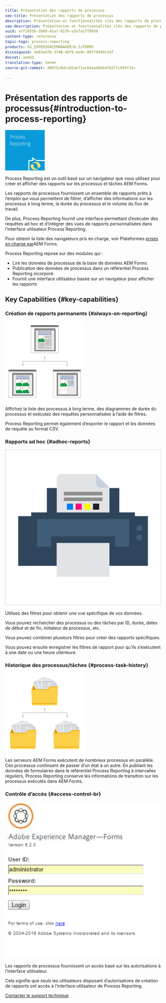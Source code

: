 ```yaml
---
title: Présentation des rapports de processus
seo-title: Présentation des rapports de processus
description: Présentation et fonctionnalités clés des rapports de processus d’AEM Forms sur JEE
seo-description: Présentation et fonctionnalités clés des rapports de processus d’AEM Forms sur JEE
uuid: a7f2455b-1b09-41a7-817b-e2e7a1ff9936
content-type: reference
topic-tags: process-reporting
products: SG_EXPERIENCEMANAGER/6.5/FORMS
discoiquuid: 4e83ed7b-3f48-4bf6-be4c-89f79949c1df
docset: aem65
translation-type: tm+mt
source-git-commit: d9975c0dcc02ae71ac64aadb6b4f82f7c993f32c

---
```



# Présentation des rapports de processus{#introduction-to-process-reporting}

![création de rapports de processus](assets/process-reporting.png)

Process Reporting est un outil basé sur un navigateur que vous utilisez pour créer et afficher des rapports sur les processus et tâches AEM Forms.

Les rapports de processus fournissent un ensemble de rapports prêts à l’emploi qui vous permettent de filtrer, d’afficher des informations sur les processus à long terme, la durée du processus et le volume du flux de travail.

De plus, Process Reporting fournit une interface permettant d’exécuter des requêtes ad hoc et d’intégrer des vues de rapports personnalisées dans l’interface utilisateur Process Reporting.

Pour obtenir la liste des navigateurs pris en charge, voir Plateformes [prises en charge par](/help/forms/using/aem-forms-jee-supported-platforms.md)AEM Forms.

Process Reporting repose sur des modules qui :

* Lire les données de processus de la base de données AEM Forms
* Publication des données de processus dans un référentiel Process Reporting incorporé
* Fournit une interface utilisateur basée sur un navigateur pour afficher les rapports

## Key Capabilities {#key-capabilities}

### Création de rapports permanents {#always-on-reporting}

![gestion de site](assets/site-management.png)

Affichez la liste des processus à long terme, des diagrammes de durée du processus et exécutez des requêtes personnalisées à l’aide de filtres.

Process Reporting permet également d’exporter le rapport et les données de requête au format CSV.

### Rapports ad hoc {#adhoc-reports}

![impression et couleur](assets/print-&-colour.png)

Utilisez des filtres pour obtenir une vue spécifique de vos données.

Vous pouvez rechercher des processus ou des tâches par ID, durée, dates de début et de fin, initiateur de processus, etc.

Vous pouvez combiner plusieurs filtres pour créer des rapports spécifiques.

Vous pouvez ensuite enregistrer les filtres de rapport pour qu’ils s’exécutent à une date ou une heure ultérieure.

### Historique des processus/tâches {#process-task-history}

![gestion de fichiers](assets/file-management.png)

Les serveurs AEM Forms exécutent de nombreux processus en parallèle. Ces processus continuent de passer d’un état à un autre. En publiant les données de formulaires dans le référentiel Process Reporting à intervalles réguliers, Process Reporting conserve les informations de transition sur les processus exécutés dans AEM Forms.

### Contrôle d’accès {#access-control-br}

![sans titre](assets/untitled.png)

Les rapports de processus fournissent un accès basé sur les autorisations à l’interface utilisateur.

Cela signifie que seuls les utilisateurs disposant d’autorisations de création de rapports ont accès à l’interface utilisateur de Process Reporting.

[Contacter le support technique](https://www.adobe.com/account/sign-in.supportportal.html)
